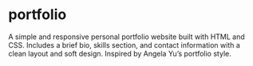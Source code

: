 # portfolio
A simple and responsive personal portfolio website built with HTML and CSS. Includes a brief bio, skills section, and contact information with a clean layout and soft design. Inspired by Angela Yu’s portfolio style.
